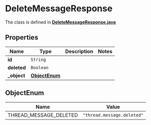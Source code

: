 

# DeleteMessageResponse

The class is defined in **[DeleteMessageResponse.java](../../src/main/java/org/openapitools/model/DeleteMessageResponse.java)**

## Properties

Name | Type | Description | Notes
------------ | ------------- | ------------- | -------------
**id** | `String` |  | 
**deleted** | `Boolean` |  | 
**_object** | [**ObjectEnum**](#ObjectEnum) |  | 



## ObjectEnum

Name | Value
---- | -----
THREAD_MESSAGE_DELETED | `"thread.message.deleted"`


